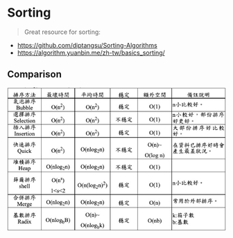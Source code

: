 # Sorting
> Great resource for sorting: 
- https://github.com/diptangsu/Sorting-Algorithms
- https://algorithm.yuanbin.me/zh-tw/basics_sorting/

## Comparison
![image](https://github.com/nutsam/Algorithm/blob/main/Sorting/Comparison.jpg)
